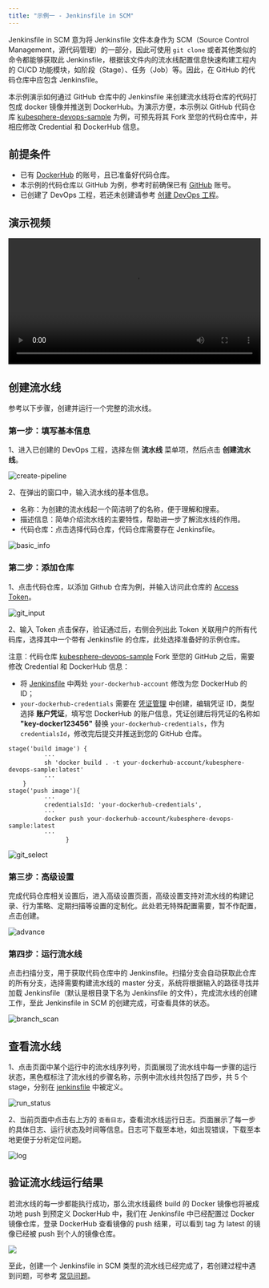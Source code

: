 ```yaml
---
title: "示例一 - Jenkinsfile in SCM" 
---
```


Jenkinsfile in SCM 意为将 Jenkinsfile 文件本身作为 SCM（Source Control Management，源代码管理）的一部分，因此可使用 `git clone` 或者其他类似的命令都能够获取此 Jenkinsfile，根据该文件内的流水线配置信息快速构建工程内的 CI/CD 功能模块，如阶段（Stage）、任务（Job）等。因此，在 GitHub 的代码仓库中应包含 Jenkinsfile。

本示例演示如何通过 GitHub 仓库中的 Jenkinsfile 来创建流水线将仓库的代码打包成 docker 镜像并推送到 DockerHub。为演示方便，本示例以 GitHub 代码仓库 [kubesphere-devops-sample](https://github.com/FeynmanZhou/kubesphere-devops-sample) 为例，可预先将其 Fork 至您的代码仓库中，并相应修改 Credential 和 DockerHub 信息。

## 前提条件

- 已有 [DockerHub](http://www.dockerhub.com/) 的账号，且已准备好代码仓库。
- 本示例的代码仓库以 GitHub 为例，参考时前确保已有 [GitHub](https://github.com/) 账号。
- 已创建了 DevOps 工程，若还未创建请参考 [创建 DevOps 工程](../devops-project)。

## 演示视频

<video controls="controls" style="width: 100% !important; height: auto !important;">
  <source type="video/mp4" src="http://kubesphere-docs.pek3b.qingstor.com/video/cicd-demo-github.mp4">
</video>


## 创建流水线

参考以下步骤，创建并运行一个完整的流水线。

### 第一步：填写基本信息

1、进入已创建的 DevOps 工程，选择左侧 **流水线** 菜单项，然后点击 **创建流水线**。

![create-pipeline](/pipeline_create.png)

2、在弹出的窗口中，输入流水线的基本信息。
- 名称：为创建的流水线起一个简洁明了的名称，便于理解和搜索。
- 描述信息：简单介绍流水线的主要特性，帮助进一步了解流水线的作用。
- 代码仓库：点击选择代码仓库，代码仓库需要存在 Jenkinsfile。

![basic_info](/pipeline_info.png)

### 第二步：添加仓库

1、点击代码仓库，以添加 Github 仓库为例，并输入访问此仓库的 [Access Token](https://github.com/settings/tokens/new?scopes=repo,read:user,user:email,write:repo_hook)。
   
![git_input](/pipeline_git_token.png)

2、输入 Token 点击保存，验证通过后，右侧会列出此 Token 关联用户的所有代码库，选择其中一个带有 Jenkinsfile 的仓库，此处选择准备好的示例仓库。

注意：代码仓库 [kubesphere-devops-sample](https://github.com/FeynmanZhou/kubesphere-devops-sample) Fork 至您的 GitHub 之后，需要修改 Credential 和 DockerHub 信息：

- 将 [Jenkinsfile](https://github.com/FeynmanZhou/kubesphere-devops-sample/blob/master/Jenkinsfile) 中两处 `your-dockerhub-account` 修改为您 DockerHub 的 ID；
- `your-dockerhub-credentials` 需要在 [凭证管理](../credential) 中创建，编辑凭证 ID，类型选择 **账户凭证**，填写您 DockerHub 的账户信息，凭证创建后将凭证的名称如 **"key-docker123456"** 替换 `your-dockerhub-credentials`，作为 `credentialsId`，修改完后提交并推送到您的 GitHub 仓库。

```jenkinsfile
stage('build image') {
          ···
          sh 'docker build . -t your-dockerhub-account/kubesphere-devops-sample:latest'
          ···
    }
stage('push image'){
          ···
          credentialsId: 'your-dockerhub-credentials',
          ···
          docker push your-dockerhub-account/kubesphere-devops-sample:latest
	      ···                 
                }
``` 
   
![git_select](/git_repo.png)

### 第三步：高级设置

完成代码仓库相关设置后，进入高级设置页面，高级设置支持对流水线的构建记录、行为策略、定期扫描等设置的定制化。此处若无特殊配置需要，暂不作配置，点击创建。
   
![advance](/pipeline_advance.png)

### 第四步：运行流水线

点击扫描分支，用于获取代码仓库中的 Jenkinsfile。扫描分支会自动获取此仓库的所有分支，选择需要构建流水线的 master 分支，系统将根据输入的路径寻找并加载 Jenkinsfile（默认是根目录下名为 Jenkinsfile 的文件），完成流水线的创建工作，至此 Jenkinsfile in SCM 的创建完成，可查看具体的状态。  
   
![branch_scan](/pipeline_scan.png)

## 查看流水线
   
1、点击页面中某个运行中的流水线序列号，页面展现了流水线中每一步骤的运行状态，黑色框标注了流水线的步骤名称，示例中流水线共包括了四步，共 5 个 stage，分别在 [jenkinsfile](https://github.com/FeynmanZhou/kubesphere-devops-sample/blob/master/Jenkinsfile) 中被定义。
   
![run_status](/pipeline_status.png)

2、当前页面中点击右上方的 `查看日志`，查看流水线运行日志。页面展示了每一步的具体日志、运行状态及时间等信息。日志可下载至本地，如出现错误，下载至本地更便于分析定位问题。
   
![log](/pipeline_log.png)

## 验证流水线运行结果

若流水线的每一步都能执行成功，那么流水线最终 build 的 Docker 镜像也将被成功地 push 到预定义 DockerHub 中，我们在 Jenkinsfile 中已经配置过 Docker 镜像仓库，登录 DockerHub 查看镜像的 push 结果，可以看到 tag 为 latest 的镜像已经被 push 到个人的镜像仓库。

![](/deveops-dockerhub.png)

至此，创建一个 Jenkinsfile in SCM 类型的流水线已经完成了，若创建过程中遇到问题，可参考 [常见问题](../faq)。